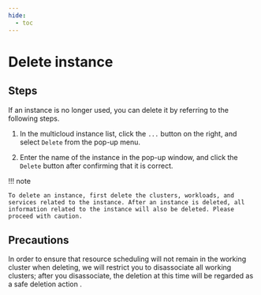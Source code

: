 ```yaml
---
hide:
  - toc
---
```


# Delete instance

## Steps

If an instance is no longer used, you can delete it by referring to the following steps.

1. In the multicloud instance list, click the `...` button on the right, and select `Delete` from the pop-up menu.

    

2. Enter the name of the instance in the pop-up window, and click the `Delete` button after confirming that it is correct.

    

!!! note

    To delete an instance, first delete the clusters, workloads, and services related to the instance. After an instance is deleted, all information related to the instance will also be deleted. Please proceed with caution.

## Precautions

In order to ensure that resource scheduling will not remain in the working cluster when deleting, we will restrict you to disassociate all working clusters; after you disassociate, the deletion at this time will be regarded as a safe deletion action .